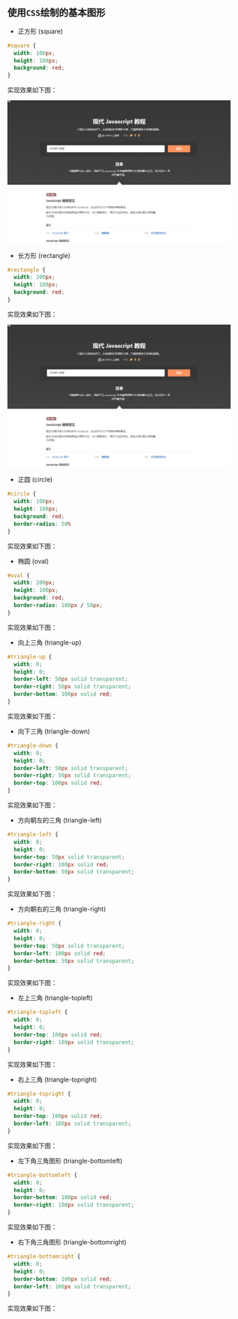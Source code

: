 ## 使用``CSS``绘制的基本图形

+  正方形 (square)
```CSS
#square {
  width: 100px;
  height: 100px;
  background: red;
}
```
实现效果如下图：

![现代Javascript教程 ](https://raw.githubusercontent.com/youling4438/develope-websites/master/images/jsinfo.png "现代Javascript教程")

+ 长方形 (rectangle)
```CSS
#rectangle {
  width: 200px;
  height: 100px;
  background: red;
}
```
实现效果如下图：

![现代Javascript教程 ](https://raw.githubusercontent.com/youling4438/develope-websites/master/images/jsinfo.png "现代Javascript教程")

+ 正圆 (circle)
```CSS
#circle {
  width: 100px;
  height: 100px;
  background: red;
  border-radius: 50%
}
```
实现效果如下图：

+ 椭圆 (oval)
```CSS
#oval {
  width: 200px;
  height: 100px;
  background: red;
  border-radius: 100px / 50px;
}
```
实现效果如下图：

+ 向上三角 (triangle-up)
```CSS
#triangle-up {
  width: 0;
  height: 0;
  border-left: 50px solid transparent;
  border-right: 50px solid transparent;
  border-bottom: 100px solid red;
}
```
实现效果如下图：

+ 向下三角 (triangle-down)
```CSS
#triangle-down {
  width: 0;
  height: 0;
  border-left: 50px solid transparent;
  border-right: 50px solid transparent;
  border-top: 100px solid red;
}
```
实现效果如下图：

+ 方向朝左的三角 (triangle-left)
```CSS
#triangle-left {
  width: 0;
  height: 0;
  border-top: 50px solid transparent;
  border-right: 100px solid red;
  border-bottom: 50px solid transparent;
}
```
实现效果如下图：

+ 方向朝右的三角 (triangle-right)
```CSS
#triangle-right {
  width: 0;
  height: 0;
  border-top: 50px solid transparent;
  border-left: 100px solid red;
  border-bottom: 50px solid transparent;
}
```
实现效果如下图：

+ 左上三角 (triangle-topleft)
```CSS
#triangle-topleft {
  width: 0;
  height: 0;
  border-top: 100px solid red;
  border-right: 100px solid transparent;
}
```
实现效果如下图：

+ 右上三角 (triangle-topright)
```CSS
#triangle-topright {
  width: 0;
  height: 0;
  border-top: 100px solid red;
  border-left: 100px solid transparent;
}
```
实现效果如下图：

+ 左下角三角图形 (triangle-bottomleft)
```CSS
#triangle-bottomleft {
  width: 0;
  height: 0;
  border-bottom: 100px solid red;
  border-right: 100px solid transparent;
}
```
实现效果如下图：


+ 右下角三角图形 (triangle-bottomright)
```CSS
#triangle-bottomright {
  width: 0;
  height: 0;
  border-bottom: 100px solid red;
  border-left: 100px solid transparent;
}
```
实现效果如下图：

